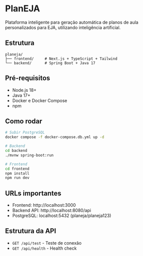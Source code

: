 # PlanEJA

Plataforma inteligente para geração automática de planos de aula personalizados para EJA, utilizando inteligência artificial.

## Estrutura

```
planeja/
├── frontend/     # Next.js + TypeScript + Tailwind
└── backend/      # Spring Boot + Java 17
```

## Pré-requisitos

- Node.js 18+
- Java 17+
- Docker e Docker Compose
- npm

## Como rodar

```bash
# Subir PostgreSQL
docker compose -f docker-compose.db.yml up -d

# Backend
cd backend
./mvnw spring-boot:run

# Frontend
cd frontend
npm install
npm run dev
```

## URLs importantes

- Frontend: http://localhost:3000
- Backend API: http://localhost:8080/api
- PostgreSQL: localhost:5432 (planeja/planeja123)

## Estrutura da API

- `GET /api/test` - Teste de conexão
- `GET /api/health` - Health check

